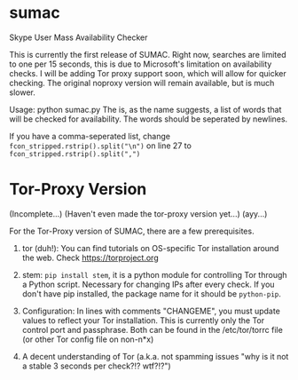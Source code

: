 sumac
=====

Skype User Mass Availability Checker

This is currently the first release of SUMAC.
Right now, searches are limited to one per 15 seconds, this is due to Microsoft's limitation on availability checks.
I will be adding Tor proxy support soon, which will allow for quicker checking. The original noproxy version will remain available, but is much slower.

Usage: python sumac.py <wordlist>
The <wordlist> is, as the name suggests, a list of words that will be checked for availability.
The words should be seperated by newlines.

If you have a comma-seperated list, change `fcon_stripped.rstrip().split("\n")` on line 27 to `fcon_stripped.rstrip().split(",")`

Tor-Proxy Version
=====

(Incomplete...) (Haven't even made the tor-proxy version yet...) (ayy...)

For the Tor-Proxy version of SUMAC, there are a few prerequisites.

1. tor (duh!): You can find tutorials on OS-specific Tor installation around the web. Check https://torproject.org

2. stem: `pip install stem`, it is a python module for controlling Tor through a Python script. Necessary for changing IPs after every check. If you don't have pip installed, the package name for it should be `python-pip`.

3. Configuration: In lines with comments "CHANGEME", you must update values to reflect your Tor installation. This is currently only the Tor control port and passphrase. Both can be found in the /etc/tor/torrc file (or other Tor config file on non-n*x)

4. A decent understanding of Tor (a.k.a. not spamming issues "why is it not a stable 3 seconds per check?!? wtf?!?")

